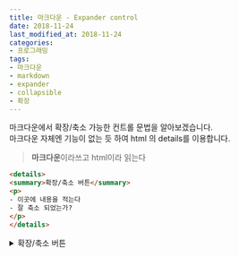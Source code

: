 ```yaml
---
title: 마크다운 - Expander control
date: 2018-11-24
last_modified_at: 2018-11-24
categories:
- 프로그래밍
tags:
- 마크다운
- markdown
- expander
- collapsible
- 확장
---
```


마크다운에서 확장/축소 가능한 컨트롤 문법을 알아보겠습니다. <br>
마크다운 자체엔 기능이 없는 듯 하여 html 의 details를 이용합니다.

> **마크다운**이라쓰고 html이라 읽는다

```html
<details>
<summary>확장/축소 버튼</summary>
<p>
- 이곳에 내용을 적는다
- 잘 축소 되었는가?
</p>
</details>
```

<details>
<summary>확장/축소 버튼</summary>
<p>
- 이곳에 내용을 적는다
- 잘 축소 되었는가?
</p>
</details>
